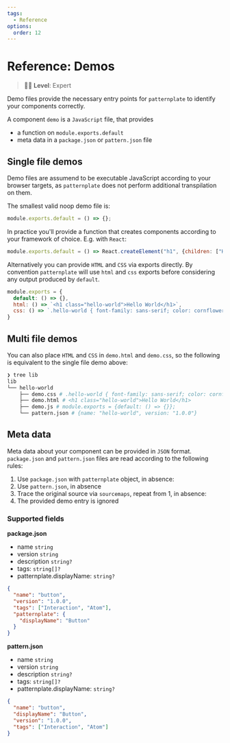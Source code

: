 ```yaml
---
tags:
  - Reference
options:
  order: 12
---
```


# Reference: Demos

> :woman_student: **Level**: Expert

Demo files provide the necessary entry points for `patternplate` to
identify your components correctly. 

A component `demo` is a `JavaScript` file, that provides

* a function on `module.exports.default`
* meta data in a `package.json` or `pattern.json` file

## Single file demos

Demo files are assumend to be executable JavaScript according to your
browser targets, as `patternplate` does not perform additional transpilation
on them. 

The smallest valid noop demo file is:

```js
module.exports.default = () => {};
```

In practice you'll provide a function that creates components according
to your framework of choice. E.g. with `React`:

```js
module.exports.default = () => React.createElement("h1", {children: ["Hello world"]});
```

Alternatively you can provide `HTML` and `CSS` via exports directly.
By convention `patternplate` will use `html` and `css` exports before considering
any output produced by `default`.

```js
module.exports = {
  default: () => {},
  html: () => `<h1 class="hello-world">Hello World</h1>`,
  css: () => `.hello-world { font-family: sans-serif; color: cornflowerblue; }`
}
```

## Multi file demos

You can also place `HTML` and `CSS` in `demo.html` and `demo.css`, so
the following is equivalent to the single file demo above:

```bash
❯ tree lib
lib
└── hello-world
    ├── demo.css # .hello-world { font-family: sans-serif; color: cornflowerblue; }
    ├── demo.html # <h1 class="hello-world">Hello World</h1>
    ├── demo.js # module.exports = {default: () => {}};
    └── pattern.json # {name: "hello-world", version: "1.0.0"}
```


## Meta data

Meta data about your component can be provided in `JSON` format.
`package.json` and `pattern.json` files are read according to the 
following rules: 

1. Use `package.json` with `patternplate` object, in absence:
2. Use `pattern.json`, in absence
3. Trace the original source via `sourcemaps`, repeat from 1, in absence:
4. The provided demo entry is ignored

### Supported fields

**package.json**

* name `string`
* version `string`
* description `string?`
* tags: `string[]?`
* patternplate.displayName: `string?`

```json
{
  "name": "button",
  "version": "1.0.0",
  "tags": ["Interaction", "Atom"],
  "patternplate": {
    "displayName": "Button"
  } 
}
```

**pattern.json**

* name `string`
* version `string`
* description `string?`
* tags: `string[]?`
* patternplate.displayName: `string?`

```json
{
  "name": "button",
  "displayName": "Button",
  "version": "1.0.0",
  "tags": ["Interaction", "Atom"]
}
```
